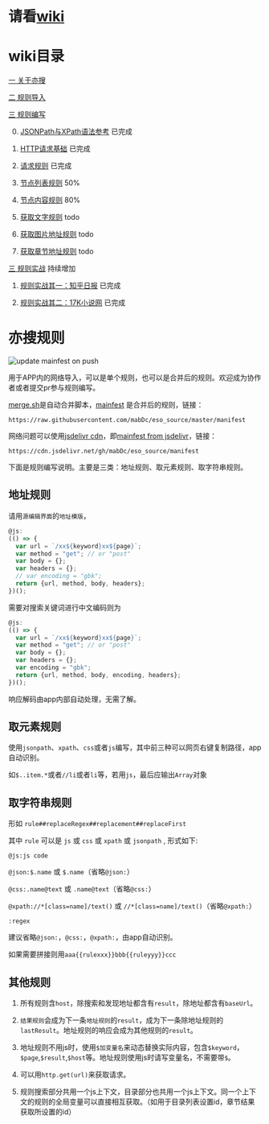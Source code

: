 # 请看[wiki](https://github.com/mabDc/eso_source/wiki/)

# wiki目录

[一 关于亦搜](亦搜)

[二 规则导入](规则导入)

[三 规则编写](规则编写)

  0. [JSONPath与XPath语法参考](JSONPath与XPath语法参考) 已完成

  1. [HTTP请求基础](HTTP请求基础) 已完成

  2. [请求规则](请求规则) 已完成

  3. [节点列表规则](节点列表规则) 50%

  4. [节点内容规则](节点内容规则) 80%

  5. [获取文字规则](获取文字规则) todo

  6. [获取图片地址规则](获取图片地址规则) todo

  7. [获取章节地址规则](获取目录链接规则) todo

[三 规则实战](规则实战) 持续增加

  1. [规则实战其一：知乎日报](规则实战其一：知乎日报) 已完成

  2. [规则实战其二：17K小说网](规则实战其二：17K小说网) 已完成



# 亦搜规则  

![update mainfest on push](https://github.com/mabDc/eso_source/workflows/update%20mainfest%20on%20push/badge.svg?branch=master)

用于APP内的网络导入，可以是单个规则，也可以是合并后的规则。欢迎成为协作者或者提交pr参与规则编写。

[merge.sh](https://github.com/mabDc/eso_source/blob/master/merge.sh)是自动合并脚本，[mainfest](https://raw.githubusercontent.com/mabDc/eso_source/master/manifest) 是合并后的规则，链接：

`https://raw.githubusercontent.com/mabDc/eso_source/master/manifest`

网络问题可以使用[jsdelivr cdn](https://www.jsdelivr.com/?docs=gh)，即[mainfest from jsdelivr](https://cdn.jsdelivr.net/gh/mabDc/eso_source/manifest)，链接：

`https://cdn.jsdelivr.net/gh/mabDc/eso_source/manifest`

下面是规则编写说明。主要是三类：地址规则、取元素规则、取字符串规则。

## 地址规则

请用`源编辑界面`的`地址模版`，

```javascript
@js:
(() => {
  var url = `/xx${keyword}xx${page}`;
  var method = "get"; // or "post"
  var body = {};
  var headers = {};
  // var encoding = "gbk";
  return {url, method, body, headers};
})();
```

需要对搜索关键词进行中文编码则为

```javascript
@js:
(() => {
  var url = `/xx${keyword}xx${page}`;
  var method = "get"; // or "post"
  var body = {};
  var headers = {};
  var encoding = "gbk";
  return {url, method, body, encoding, headers};
})();
```

响应解码由app内部自动处理，无需了解。

## 取元素规则

使用`jsonpath`、`xpath`、`css`或者`js`编写，其中前三种可以网页右键复制路径，app自动识别。

如`$..item.*`或者`//li`或者`li`等，若用`js`，最后应输出`Array`对象


## 取字符串规则

形如 `rule##replaceRegex##replacement##replaceFirst`

其中 `rule` 可以是 `js` 或 `css` 或 `xpath` 或 `jsonpath` , 形式如下:

`@js:js code`

`@json:$.name` 或 `$.name`（省略`@json:`）

`@css:.name@text` 或 `.name@text`（省略`@css:`）

`@xpath://*[class=name]/text()` 或 `//*[class=name]/text()`（省略`@xpath:`）

`:regex`

建议省略`@json:`，`@css:`，`@xpath:`，由app自动识别。

如果需要拼接则用`aaa{{rulexxx}}bbb{{ruleyyy}}ccc`

## 其他规则

1. 所有规则含`host`，除搜索和发现地址都含有`result`，除地址都含有`baseUrl`。

2. `结果规则`会成为下一条`地址规则`的`result`，成为下一条除地址规则的`lastResult`。地址规则的响应会成为其他规则的`result`。

3. 地址规则不用js时，使用`$加变量名`来动态替换实际内容，包含`$keyword`，`$page`,`$result`,`$host`等。地址规则使用js时请写变量名，不需要带`$`。

4. 可以用`http.get(url)`来获取请求。

5. 规则搜索部分共用一个js上下文，目录部分也共用一个js上下文。同一个上下文的规则的全局变量可以直接相互获取。（如用于目录列表设置id，章节结果获取所设置的id）

